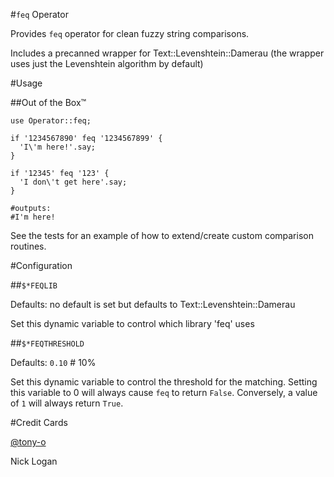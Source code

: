 #```feq``` Operator

Provides ```feq``` operator for clean fuzzy string comparisons.

Includes a precanned wrapper for Text::Levenshtein::Damerau (the wrapper uses just the Levenshtein algorithm by default)

#Usage

##Out of the Box™

```perl6
use Operator::feq;

if '1234567890' feq '1234567899' {
  'I\'m here!'.say;
}

if '12345' feq '123' {
  'I don\'t get here'.say;
}

#outputs:
#I'm here!
```

See the tests for an example of how to extend/create custom comparison routines.

#Configuration

##```$*FEQLIB```

Defaults: no default is set but defaults to Text::Levenshtein::Damerau

Set this dynamic variable to control which library 'feq' uses

##```$*FEQTHRESHOLD```

Defaults: ```0.10``` # 10%

Set this dynamic variable to control the threshold for the matching.  Setting this variable to 0 will always cause ```feq``` to return ```False```.  Conversely, a value of ```1``` will always return ```True```.



#Credit Cards

[@tony-o](https://www.gittip.com/tony-o/)

Nick Logan <ugexe>
